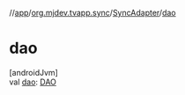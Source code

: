 //[app](../../../index.md)/[org.mjdev.tvapp.sync](../index.md)/[SyncAdapter](index.md)/[dao](dao.md)

# dao

[androidJvm]\
val [dao](dao.md): [DAO](../../org.mjdev.tvapp.database/-d-a-o/index.md)
